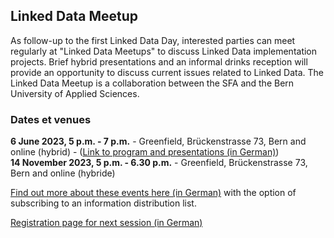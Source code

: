 ## Linked Data Meetup

As follow-up to the first Linked Data Day, interested parties can meet regularly at "Linked Data Meetups" to discuss Linked Data implementation projects. Brief hybrid presentations and an informal drinks reception will provide an opportunity to discuss current issues related to Linked Data. The Linked Data Meetup is a collaboration between the SFA and the Bern University of Applied Sciences.


### Dates et venues

**6 June 2023, 5 p.m. - 7 p.m.** - Greenfield, Brückenstrasse 73, Bern and online (hybrid) - ([Link to program and presentations (in German)](https://www.bfh.ch/wirtschaft/de/aktuell/fachveranstaltungen/linked-data-meetup-1-23/))  
**14 November 2023, 5 p.m. - 6.30 p.m.** - Greenfield, Brückenstrasse 73, Bern and online (hybride) 

[Find out more about these events here (in German)](https://www.bfh.ch/wirtschaft/de/themen/linked-data-meetup/) with the option of subscribing to an information distribution list.

[Registration page for next session (in German)](https://www.bfh.ch/wirtschaft/de/aktuell/fachveranstaltungen/linked-data-meetup-2-23/)

